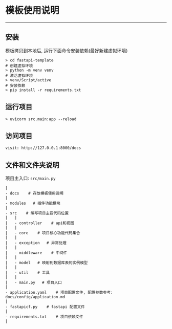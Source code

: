 # 模板使用说明
---
## 安装
模板拷贝到本地后, 运行下面命令安装依赖(最好新建虚拟环境)
```shell
> cd fastapi-template
# 创建虚拟环境
> python -m venv venv
# 激活虚拟环境
> venv/Script/active
# 安装依赖
> pip install -r requirements.txt
```

## 运行项目
```shell
> uvicorn src.main:app --reload  
```

## 访问项目
```shell
visit: http://127.0.0.1:8000/docs
```

## 文件和文件夹说明
项目主入口: `src/main.py`
```shell
|
- docs    # 存放模板使用说明
|
- modules   # 插件功能模块
|
- src    # 编写项目主要代码位置
|   |
|   - controller    # api和视图
|   |
|   - core    # 项目核心功能代码集合
|   |
|   - exception   # 异常处理
|   |
|   - middleware    # 中间件
|   |
|   - model   # 映射到数据库表的实例模型
|   |
|   - util    # 工具
|   |
|   - main.py   # 项目入口
|
- application.yaml    # 项目配置文件, 配置参数参考: docs/config/application.md
|
- fastapicf.py    # fastapi 配置文件
|
- requirements.txt    # 项目依赖文件
|
```